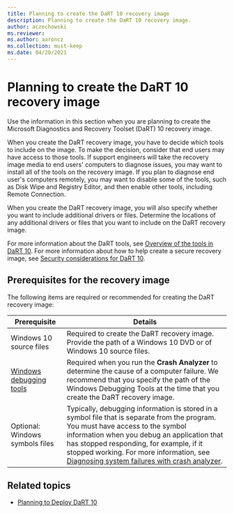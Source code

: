 ```yaml
---
title: Planning to create the DaRT 10 recovery image
description: Planning to create the DaRT 10 recovery image.
author: aczechowski
ms.reviewer:
ms.author: aaroncz
ms.collection: must-keep
ms.date: 04/20/2021
---
```


# Planning to create the DaRT 10 recovery image

Use the information in this section when you are planning to create the Microsoft Diagnostics and Recovery Toolset (DaRT) 10 recovery image.

When you create the DaRT recovery image, you have to decide which tools to include on the image. To make the decision, consider that end users may have access to those tools. If support engineers will take the recovery image media to end users' computers to diagnose issues, you may want to install all of the tools on the recovery image. If you plan to diagnose end user's computers remotely, you may want to disable some of the tools, such as Disk Wipe and Registry Editor, and then enable other tools, including Remote Connection.

When you create the DaRT recovery image, you will also specify whether you want to include additional drivers or files. Determine the locations of any additional drivers or files that you want to include on the DaRT recovery image.

For more information about the DaRT tools, see [Overview of the tools in DaRT 10](overview-of-the-tools-in-dart-10.md). For more information about how to help create a secure recovery image, see [Security considerations for DaRT 10](security-considerations-for-dart-10.md).

## Prerequisites for the recovery image

The following items are required or recommended for creating the DaRT recovery image:

| Prerequisite | Details |
| ------------ | ------- |
| Windows 10 source files | Required to create the DaRT recovery image. Provide the path of a Windows 10 DVD or of Windows 10 source files. |
| [Windows debugging tools](/windows-hardware/drivers/debugger/) | Required when you run the **Crash Analyzer** to determine the cause of a computer failure. We recommend that you specify the path of the Windows Debugging Tools at the time that you create the DaRT recovery image. |
| Optional: Windows symbols files | Typically, debugging information is stored in a symbol file that is separate from the program. You must have access to the symbol information when you debug an application that has stopped responding, for example, if it stopped working. For more information, see [Diagnosing system failures with crash analyzer](diagnosing-system-failures-with-crash-analyzer-dart-10.md). |

## Related topics

- [Planning to Deploy DaRT 10](planning-to-deploy-dart-10.md)
